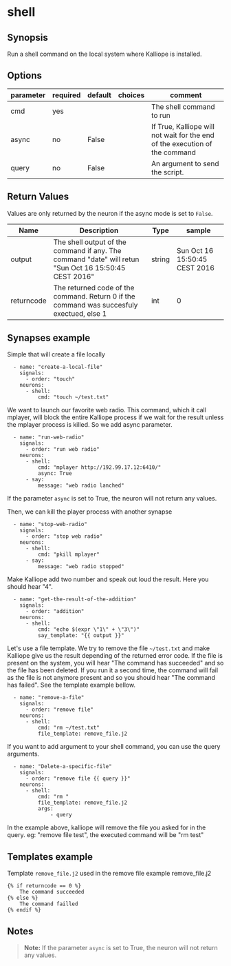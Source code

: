 # shell

## Synopsis

Run a shell command on the local system where Kalliope is installed.


## Options

| parameter | required | default | choices  | comment                                                                     |
|-----------|----------|---------|----------|-----------------------------------------------------------------------------|
| cmd       | yes      |         |          | The shell command to run                                                    |
| async     | no       | False   |          | If True, Kalliope will not wait for the end of the execution of the command |
| query     | no       | False   |          | An argument to send the script.                                             |


## Return Values

Values are only returned by the neuron if the async mode is set to `False`.

| Name       | Description                                                                                           | Type   | sample                        |
|------------|-------------------------------------------------------------------------------------------------------|--------|-------------------------------|
| output     | The shell output of the command if any. The command "date" will retun "Sun Oct 16 15:50:45 CEST 2016" | string | Sun Oct 16 15:50:45 CEST 2016 |
| returncode | The returned code of the command. Return 0 if the command was succesfuly exectued, else 1             | int    | 0                             |


## Synapses example

Simple that will create a file locally
```
  - name: "create-a-local-file"
    signals:
      - order: "touch"
    neurons:
      - shell:
          cmd: "touch ~/test.txt"    
```

We want to launch our favorite web radio. This command, which it call mplayer, will block the entire Kalliope process if we 
wait for the result unless the mplayer process is killed. So we add async parameter. 
``` 
  - name: "run-web-radio"
    signals:
      - order: "run web radio"
    neurons:
      - shell:
          cmd: "mplayer http://192.99.17.12:6410/"
          async: True
      - say:
          message: "web radio lanched"
```
If the parameter `async` is set to True, the neuron will not return any values.


Then, we can kill the player process with another synapse
```
  - name: "stop-web-radio"
    signals:
      - order: "stop web radio"
    neurons:
      - shell:
          cmd: "pkill mplayer"
      - say:
          message: "web radio stopped"
```

Make Kalliope add two number and speak out loud the result. Here you should hear "4".
```
  - name: "get-the-result-of-the-addition"
    signals:
      - order: "addition"
    neurons:
      - shell:
          cmd: "echo $(expr \"1\" + \"3\")"
          say_template: "{{ output }}"
```

Let's use a file template. We try to remove the file `~/test.txt` and make Kalliope give us the result depending of the 
returned error code.
If the file is present on the system, you will hear "The command has succeeded" and so the file has been deleted. 
If you run it a second time, the command will fail as the file is not anymore present and so you should hear 
"The command has failed". See the template example bellow.
```
  - name: "remove-a-file"
    signals:
      - order: "remove file"
    neurons:
      - shell:
          cmd: "rm ~/test.txt"
          file_template: remove_file.j2
```

If you want to add argument to your shell command, you can use the query arguments.
```
  - name: "Delete-a-specific-file"
    signals:
      - order: "remove file {{ query }}"
    neurons:
      - shell:
          cmd: "rm "
          file_template: remove_file.j2
          args:
              - query
```
In the example above, kalliope will remove the file you asked for in the query.
eg: "remove file test", the executed command will be "rm test"

## Templates example 

Template `remove_file.j2` used in the remove file example remove_file.j2
```
{% if returncode == 0 %}
    The command succeeded
{% else %}
    The command failled
{% endif %}
```

## Notes

> **Note:** If the parameter `async` is set to True, the neuron will not return any values.
